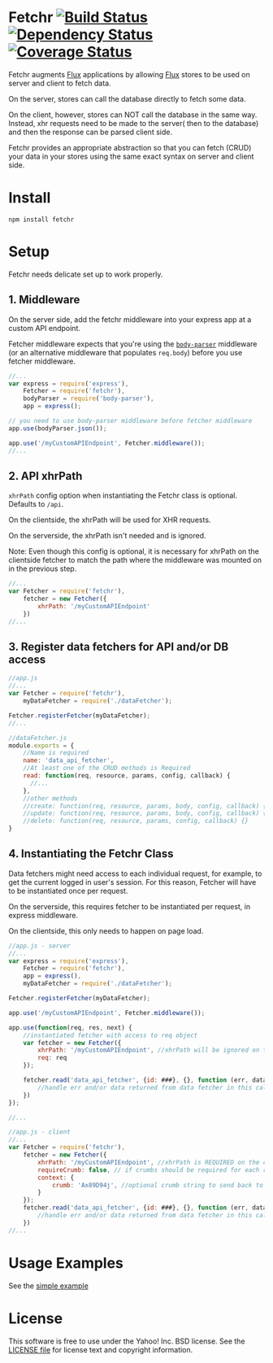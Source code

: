 # Fetchr [![Build Status](https://travis-ci.org/yahoo/fetchr.svg?branch=master)](https://travis-ci.org/yahoo/fetchr) [![Dependency Status](https://david-dm.org/yahoo/fetchr.svg)](https://david-dm.org/yahoo/fetchr) [![Coverage Status](https://coveralls.io/repos/yahoo/fetchr/badge.png?branch=master)](https://coveralls.io/r/yahoo/fetchr?branch=master) 

Fetchr augments [Flux][] applications by allowing [Flux][] stores to be used on server and client to fetch data.

On the server, stores can call the database directly to fetch some data.

On the client, however, stores can NOT call the database in the same way. Instead, xhr requests need to be made to the server( then to the database) and then the response can be parsed client side.

Fetchr provides an appropriate abstraction so that you can fetch (CRUD) your data in your stores using the same exact syntax on server and client side.

# Install

```
npm install fetchr
```

# Setup

Fetchr needs delicate set up to work properly.

## 1. Middleware

On the server side, add the fetchr middleware into your express app at a custom API endpoint.

Fetcher middleware expects that you're using the [`body-parser`](https://github.com/expressjs/body-parser) middleware (or an alternative middleware that populates `req.body`) before you use fetcher middleware.

```js
//...
var express = require('express'),
    Fetcher = require('fetchr'),
    bodyParser = require('body-parser'),
    app = express();

// you need to use body-parser middleware before fetcher middleware
app.use(bodyParser.json());

app.use('/myCustomAPIEndpoint', Fetcher.middleware());
//...
```

## 2. API xhrPath

`xhrPath` config option when instantiating the Fetchr class is optional. Defaults to `/api`.

On the clientside, the xhrPath will be used for XHR requests.

On the serverside, the xhrPath isn't needed and is ignored.

Note: Even though this config is optional, it is necessary for xhrPath on the clientside fetcher to match the path where the middleware was mounted on in the previous step.

```js
//...
var Fetcher = require('fetchr'),
    fetcher = new Fetcher({
        xhrPath: '/myCustomAPIEndpoint'
    })
//...
```

## 3. Register data fetchers for API and/or DB access

```js
//app.js
//...
var Fetcher = require('fetchr'),
    myDataFetcher = require('./dataFetcher');

Fetcher.registerFetcher(myDataFetcher);
//...
```

```js
//dataFetcher.js
module.exports = {
    //Name is required
    name: 'data_api_fetcher',
    //At least one of the CRUD methods is Required
    read: function(req, resource, params, config, callback) {
      //...
    },
    //other methods
    //create: function(req, resource, params, body, config, callback) {},
    //update: function(req, resource, params, body, config, callback) {},
    //delete: function(req, resource, params, config, callback) {}
}

```

## 4. Instantiating the Fetchr Class

Data fetchers might need access to each individual request, for example, to get the current logged in user's session. For this reason, Fetcher will have to be instantiated once per request.

On the serverside, this requires fetcher to be instantiated per request, in express middleware.

On the clientside, this only needs to happen on page load.


```js
//app.js - server
//...
var express = require('express'),
    Fetcher = require('fetchr'),
    app = express(),
    myDataFetcher = require('./dataFetcher');

Fetcher.registerFetcher(myDataFetcher);

app.use('/myCustomAPIEndpoint', Fetcher.middleware());

app.use(function(req, res, next) {
    //instantiated fetcher with access to req object
    var fetcher = new Fetcher({
        xhrPath: '/myCustomAPIEndpoint', //xhrPath will be ignored on the serverside fetcher instantiation
        req: req
    });

    fetcher.read('data_api_fetcher', {id: ###}, {}, function (err, data, meta) {
        //handle err and/or data returned from data fetcher in this callback
    })
});

//...
```


```js
//app.js - client
//...
var Fetcher = require('fetchr'),
    fetcher = new Fetcher({
        xhrPath: '/myCustomAPIEndpoint', //xhrPath is REQUIRED on the clientside fetcher instantiation
        requireCrumb: false, // if crumbs should be required for each request, default: false
        context: {
            crumb: 'Ax89D94j', //optional crumb string to send back to server with each request. Validation should happen on server.
        }
    });
    fetcher.read('data_api_fetcher', {id: ###}, {}, function (err, data, meta) {
        //handle err and/or data returned from data fetcher in this callback
    })
//...
```

# Usage Examples

See the [simple example](https://github.com/yahoo/fetchr/tree/master/examples/simple)

# License

This software is free to use under the Yahoo! Inc. BSD license.
See the [LICENSE file][] for license text and copyright information.

[LICENSE file]: https://github.com/yahoo/fetchr/blob/master/LICENSE.md

[Flux]: http://facebook.github.io/react/docs/flux-overview.html
